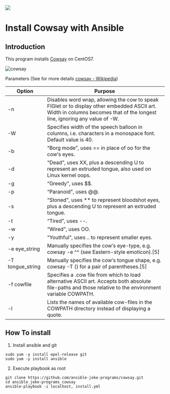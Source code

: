 ![](https://github.com/ansible-joke-programs/cowsay/workflows/Ansible%20Playbook/badge.svg)

# Install Cowsay with Ansible

## Introduction

This program installs [Cowsay](https://github.com/tnalpgge/rank-amateur-cowsay) on CentOS7.

![cowsay](https://user-images.githubusercontent.com/1615430/49337490-bdfe9a80-f656-11e8-8265-37d140302a31.gif)

Parameters (See for more details [cowsay - Wikipedia](https://en.wikipedia.org/wiki/Cowsay "cowsay - Wikipedia"))

| Option | Purpose |
| --- | --- |
| -n | Disables word wrap, allowing the cow to speak FIGlet or to display other embedded ASCII art. Width in columns becomes that of the longest line, ignoring any value of -W. |
| -W | Specifies width of the speech balloon in columns, i.e. characters in a monospace font. Default value is 40. |
| -b | “Borg mode”, uses == in place of oo for the cow′s eyes. |
| -d | “Dead”, uses XX, plus a descending U to represent an extruded tongue, also used on Linux kernel oops. |
| -g | “Greedy”, uses $$. |
| -p | “Paranoid”, uses @@. |
| -s |“Stoned”, uses ** to represent bloodshot eyes, plus a descending U to represent an extruded tongue. |
| -t | “Tired”, uses --. |
| -w | “Wired”, uses OO. |
| -y | “Youthful”, uses .. to represent smaller eyes. |
| -e eye_string | Manually specifies the cow′s eye-type, e.g. cowsay -e ^^ (see Eastern-style emoticon).[5] |
| -T tongue_string | Manually specifies the cow′s tongue shape, e.g. cowsay -T \(\) for a pair of parentheses.[5] |
| -f cowfile | Specifies a .cow file from which to load alternative ASCII art. Accepts both absolute file-paths and those relative to the environment variable COWPATH. |
| -l | Lists the names of available cow-files in the COWPATH directory instead of displaying a quote. |



## How To install

1. Install ansible and git

```
sudo yum -y install epel-release git
sudo yum -y install ansible
```

2. Execute playbook as root

```
git clone https://github.com/ansible-joke-programs/cowsay.git
cd ansible_joke-programs_cowsay
ansible-playbook -i localhost, install.yml
```
